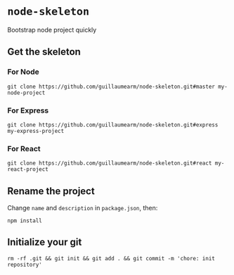 # `node-skeleton`

Bootstrap node project quickly

## Get the skeleton

### For Node

```shell
git clone https://github.com/guillaumearm/node-skeleton.git#master my-node-project
```

### For Express

```shell
git clone https://github.com/guillaumearm/node-skeleton.git#express my-express-project
```

### For React

```shell
git clone https://github.com/guillaumearm/node-skeleton.git#react my-react-project
```

## Rename the project

Change `name` and `description` in `package.json`, then:

```shell
npm install
```

## Initialize your git

```shell
rm -rf .git && git init && git add . && git commit -m 'chore: init repository'
```
